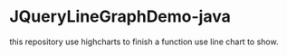# JQueryLineGraphDemo-java
this repository use highcharts to finish a function use line chart to show.
